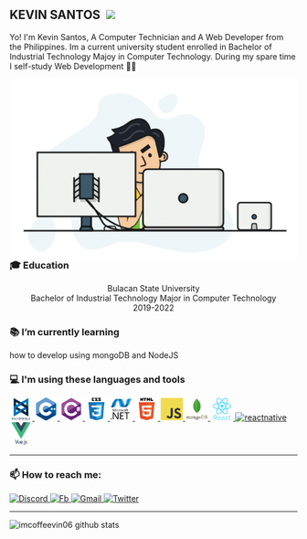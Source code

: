 ## KEVIN SANTOS &nbsp;![](https://visitor-badge.glitch.me/badge?page_id=imcoffeevin06.imcoffeevin06)

Yo! I'm Kevin Santos, A Computer Technician and A Web Developer from the Philippines. Im a current university student enrolled in Bachelor of Industrial Technology Majoy in Computer Technology. During my spare time I self-study Web Development :man_teacher:

<img align="right" alt="Developer GIF" src="https://github.com/boringdeveloper/boringdeveloper/blob/master/developer.gif?raw=true" width="500" height="auto" />





### 🎓 Education
<p align="center">
 Bulacan State University
<br>
 Bachelor of Industrial Technology 
 Major in Computer Technology
 <br>
 2019-2022</p>

### 📚 I’m currently learning
how to develop using mongoDB and NodeJS



### 💻 I'm using these languages and tools
<p align="left"> <a href="https://backbonejs.org" target="_blank"> <img src="https://raw.githubusercontent.com/devicons/devicon/master/icons/backbonejs/backbonejs-original-wordmark.svg" alt="backbonejs" width="40" height="40"/> </a> <a href="https://www.w3schools.com/cpp/" target="_blank"> <img src="https://raw.githubusercontent.com/devicons/devicon/master/icons/cplusplus/cplusplus-original.svg" alt="cplusplus" width="40" height="40"/> </a> <a href="https://www.w3schools.com/cs/" target="_blank"> <img src="https://raw.githubusercontent.com/devicons/devicon/master/icons/csharp/csharp-original.svg" alt="csharp" width="40" height="40"/> </a> <a href="https://www.w3schools.com/css/" target="_blank"> <img src="https://raw.githubusercontent.com/devicons/devicon/master/icons/css3/css3-original-wordmark.svg" alt="css3" width="40" height="40"/> </a> <a href="https://dotnet.microsoft.com/" target="_blank"> <img src="https://raw.githubusercontent.com/devicons/devicon/master/icons/dot-net/dot-net-original-wordmark.svg" alt="dotnet" width="40" height="40"/> </a> <a href="https://www.w3.org/html/" target="_blank"> <img src="https://raw.githubusercontent.com/devicons/devicon/master/icons/html5/html5-original-wordmark.svg" alt="html5" width="40" height="40"/> </a> <a href="https://developer.mozilla.org/en-US/docs/Web/JavaScript" target="_blank"> <img src="https://raw.githubusercontent.com/devicons/devicon/master/icons/javascript/javascript-original.svg" alt="javascript" width="40" height="40"/> </a> <a href="https://www.mongodb.com/" target="_blank"> <img src="https://raw.githubusercontent.com/devicons/devicon/master/icons/mongodb/mongodb-original-wordmark.svg" alt="mongodb" width="40" height="40"/> </a> <a href="https://reactjs.org/" target="_blank"> <img src="https://raw.githubusercontent.com/devicons/devicon/master/icons/react/react-original-wordmark.svg" alt="react" width="40" height="40"/> </a> <a href="https://reactnative.dev/" target="_blank"> <img src="https://reactnative.dev/img/header_logo.svg" alt="reactnative" width="40" height="40"/> </a> <a href="https://vuejs.org/" target="_blank"> <img src="https://raw.githubusercontent.com/devicons/devicon/master/icons/vuejs/vuejs-original-wordmark.svg" alt="vuejs" width="40" height="40"/> </a> </p>
<hr>

### 📫 How to reach me:
<a href="https://discordapp.com/users/606436252425781287" target="_blank"> 
<img src="https://cdn.jsdelivr.net/npm/simple-icons@3.0.1/icons/discord.svg" alt="Discord" width="40" height="40"/> </a>
<a href="https://www.facebook.com/ImCoffee.vin" target="_blank"> 
<img src="https://cdn.jsdelivr.net/npm/simple-icons@3.0.1/icons/facebook.svg" alt="Fb" width="40" height="40"/> </a>
<a href="https://mail.google.com/mail/u/0/?fs=1&to=admiralkevin06@gmail.com&tf=cm" target="_blank"> 
<img src="https://cdn.jsdelivr.net/npm/simple-icons@3.0.1/icons/gmail.svg" alt="Gmail" width="40" height="40"/> </a>
 
<a href="https://twitter.com/ImCoffeevin06" target="_blank"> 
<img src="https://cdn.jsdelivr.net/npm/simple-icons@3.0.1/icons/twitter.svg" alt="Twitter" width="40" height="40"/> </a>


 





<br />
<hr>
<p align="left"> <img src="https://github-readme-stats.vercel.app/api?username=imcoffeevin06&show_icons=true&theme=highcontrast" alt="imcoffeevin06 github stats" /> </p>




